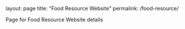 layout: page
title: "Food Resource Website"
permalink: /food-resource/

Page for Food Resource Website details

